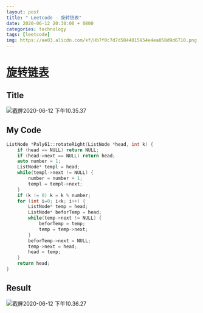 ```yaml
---
layout: post
title: " Leetcode - 旋转链表"
date: 2020-06-12 20:30:00 + 0800
categories: technology
tags: [leetcode]
img: https://ae03.alicdn.com/kf/Hb7f0c7d7d5844015954e4ea058d9d6710.png
---
```

# [旋转链表](https://leetcode-cn.com/problems/rotate-list/)

## Title 

![截屏2020-06-12 下午10.35.37](https://tva1.sinaimg.cn/large/007S8ZIlly1gfpvrhoyktj311a0qqn0s.jpg)

## My Code

```c++
ListNode *Paly61::rotateRight(ListNode *head, int k) {
    if (head == NULL) return NULL;
    if (head->next == NULL) return head;
    auto number = 1;
    ListNode* templ = head;
    while(templ->next != NULL) {
        number = number + 1;
        templ = templ->next;
    }
    if (k != 0) k = k % number;
    for (int i=0; i<k; i++) {
        ListNode* temp = head;
        ListNode* beforTemp = head;
        while(temp->next != NULL) {
            beforTemp = temp;
            temp = temp->next;
        }
        beforTemp->next = NULL;
        temp->next = head;
        head = temp;
    }
    return head;
}
```

## Result

![截屏2020-06-12 下午10.36.27](https://tva1.sinaimg.cn/large/007S8ZIlly1gfpvscquixj30z609yt9v.jpg)

